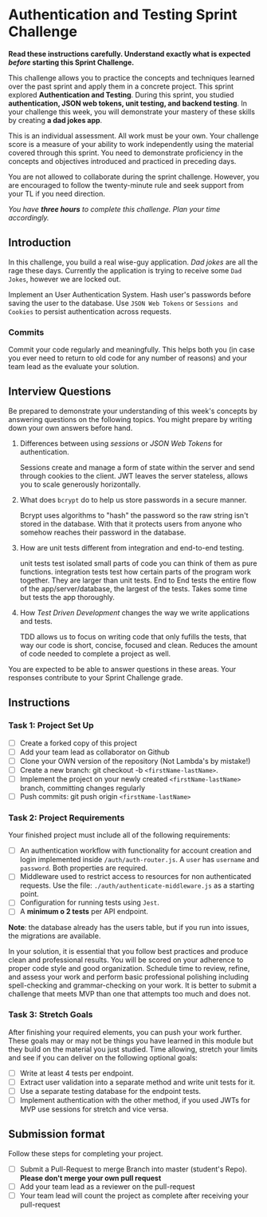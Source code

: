 # Authentication and Testing Sprint Challenge

**Read these instructions carefully. Understand exactly what is expected _before_ starting this Sprint Challenge.**

This challenge allows you to practice the concepts and techniques learned over the past sprint and apply them in a concrete project. This sprint explored **Authentication and Testing**. During this sprint, you studied **authentication, JSON web tokens, unit testing, and backend testing**. In your challenge this week, you will demonstrate your mastery of these skills by creating **a dad jokes app**.

This is an individual assessment. All work must be your own. Your challenge score is a measure of your ability to work independently using the material covered through this sprint. You need to demonstrate proficiency in the concepts and objectives introduced and practiced in preceding days.

You are not allowed to collaborate during the sprint challenge. However, you are encouraged to follow the twenty-minute rule and seek support from your TL if you need direction.

_You have **three hours** to complete this challenge. Plan your time accordingly._

## Introduction

In this challenge, you build a real wise-guy application. _Dad jokes_ are all the rage these days. Currently the application is trying to receive some `Dad Jokes`, however we are locked out.

Implement an User Authentication System. Hash user's passwords before saving the user to the database. Use `JSON Web Tokens` or `Sessions and Cookies` to persist authentication across requests.

### Commits

Commit your code regularly and meaningfully. This helps both you (in case you ever need to return to old code for any number of reasons) and your team lead as the evaluate your solution.

## Interview Questions

Be prepared to demonstrate your understanding of this week's concepts by answering questions on the following topics. You might prepare by writing down your own answers before hand.

1. Differences between using _sessions_ or _JSON Web Tokens_ for authentication.

   Sessions create and manage a form of state within the server and send through cookies to the client. JWT leaves the server stateless, allows you to scale generously horizontally.

2. What does `bcrypt` do to help us store passwords in a secure manner.

   Bcrypt uses algorithms to "hash" the password so the raw string isn't stored in the database. With that it protects users from anyone who somehow reaches their password in the database.

3. How are unit tests different from integration and end-to-end testing.

   unit tests test isolated small parts of code you can think of them as pure functions.
   integration tests test how certain parts of the program work together. They are larger than unit tests.
   End to End tests the entire flow of the app/server/database, the largest of the tests. Takes some time but tests the app thoroughly.

4. How _Test Driven Development_ changes the way we write applications and tests.

   TDD allows us to focus on writing code that only fufills the tests, that way our code is short, concise, focused and clean. Reduces the amount of code needed to complete a project as well.

You are expected to be able to answer questions in these areas. Your responses contribute to your Sprint Challenge grade.

## Instructions

### Task 1: Project Set Up

- [ ] Create a forked copy of this project
- [ ] Add your team lead as collaborator on Github
- [ ] Clone your OWN version of the repository (Not Lambda's by mistake!)
- [ ] Create a new branch: git checkout -b `<firstName-lastName>`.
- [ ] Implement the project on your newly created `<firstName-lastName>` branch, committing changes regularly
- [ ] Push commits: git push origin `<firstName-lastName>`

### Task 2: Project Requirements

Your finished project must include all of the following requirements:

- [ ] An authentication workflow with functionality for account creation and login implemented inside `/auth/auth-router.js`. A `user` has `username` and `password`. Both properties are required.
- [ ] Middleware used to restrict access to resources for non authenticated requests. Use the file: `./auth/authenticate-middleware.js` as a starting point.
- [ ] Configuration for running tests using `Jest`.
- [ ] A **minimum o 2 tests** per API endpoint.

**Note**: the database already has the users table, but if you run into issues, the migrations are available.

In your solution, it is essential that you follow best practices and produce clean and professional results. You will be scored on your adherence to proper code style and good organization. Schedule time to review, refine, and assess your work and perform basic professional polishing including spell-checking and grammar-checking on your work. It is better to submit a challenge that meets MVP than one that attempts too much and does not.

### Task 3: Stretch Goals

After finishing your required elements, you can push your work further. These goals may or may not be things you have learned in this module but they build on the material you just studied. Time allowing, stretch your limits and see if you can deliver on the following optional goals:

- [ ] Write at least 4 tests per endpoint.
- [ ] Extract user validation into a separate method and write unit tests for it.
- [ ] Use a separate testing database for the endpoint tests.
- [ ] Implement authentication with the other method, if you used JWTs for MVP use sessions for stretch and vice versa.

## Submission format

Follow these steps for completing your project.

- [ ] Submit a Pull-Request to merge <firstName-lastName> Branch into master (student's Repo). **Please don't merge your own pull request**
- [ ] Add your team lead as a reviewer on the pull-request
- [ ] Your team lead will count the project as complete after receiving your pull-request
